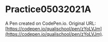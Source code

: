 # Practice05032021A

A Pen created on CodePen.io. Original URL: [https://codepen.io/qualischool/pen/zYoLVJm](https://codepen.io/qualischool/pen/zYoLVJm).


